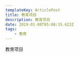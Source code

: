 ```yaml
---
templateKey: ArticlePost
title: 教育项目
description: 教育项目
date: 2019-01-08T05:08:15.622Z
tags:
    - 教育
---
```


教育项目
